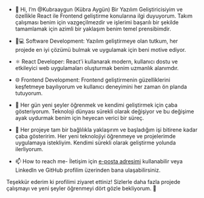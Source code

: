 - 👋 Hi, I’m @Kubraaygun (Kübra Aygün) Bir Yazılım Geliştiricisiyim ve özellikle React ile Frontend geliştirme konularına ilgi duyuyorum. Takım çalışması benim için vazgeçilmezdir ve işlerimi başarılı bir şekilde tamamlamak için azimli bir yaklaşım benim temel prensibimdir.
- 👀💻 Software Development: Yazılım geliştirmeye olan tutkum, her projede en iyi çözümü bulmak ve uygulamak için beni motive ediyor.

- ⚛️ React Developer: React'i kullanarak modern, kullanıcı dostu ve etkileyici web uygulamaları oluşturmak benim uzmanlık alanımdır.

- 🌐 Frontend Development: Frontend geliştirmenin güzelliklerini keşfetmeye bayılıyorum ve kullanıcı deneyimini her zaman ön planda tutuyorum.

- 🌱  Her gün yeni şeyler öğrenmek ve kendimi geliştirmek için çaba gösteriyorum. Teknoloji dünyası sürekli olarak değişiyor ve bu değişime ayak uydurmak benim için heyecan verici bir süreç.

- 💞️ Her projeye tam bir bağlılıkla yaklaşırım ve başladığım işi bitirene kadar çaba gösteririm. Her yeni teknolojiyi öğrenmeye ve projelerimde uygulamaya istekliyim. Kendimi sürekli olarak geliştirme yolunda ilerliyorum.

- 📫 How to reach me- İletişim için [e-posta adresimi](kubraaygun@outlook.com.tr) kullanabilir veya LinkedIn ve GitHub profilim üzerinden bana ulaşabilirsiniz.

Teşekkür ederim ki profilimi ziyaret ettiniz! Sizlerle daha fazla projede çalışmayı ve yeni şeyler öğrenmeyi dört gözle bekliyorum. 🚀

